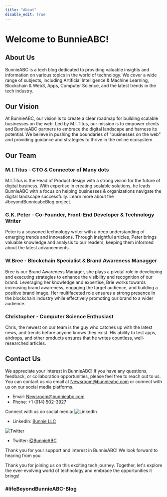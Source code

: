 ```yaml
---
title: "About"
disable_edit: true
---
```


# Welcome to BunnieABC!

## About Us

BunnieABC is a tech blog dedicated to providing valuable insights and information on various topics in the world of technology. We cover a wide range of subjects, including Artificial Intelligence & Machine Learning, Blockchain & Web3, Apps, Computer Science, and the latest trends in the tech industry.

## Our Vision

At BunnieABC, our vision is to create a clear roadmap for building scalable businesses on the web. Led by M.I.Titus, our mission is to empower clients and BunnieABC partners to embrace the digital landscape and harness its potential. We believe in pushing the boundaries of "businesses on the web" and providing guidance and strategies to thrive in the online ecosystem.

## Our Team

### M.I.Titus - CTO & Connector of Many dots

M.I.Titus is the Head of Product design with a strong vision for the future of digital business. With expertise in creating scalable solutions, he leads BunnieABC with a focus on helping businesses & organizations navigate the digital landscape successfully.
Learn more about the #beyondBunnieabcBlog project.

### G.K. Peter - Co-Founder, Front-End Developer & Technology Writer

Peter is a seasoned technology writer with a deep understanding of emerging trends and innovations. Through insightful articles, Peter brings valuable knowledge and analysis to our readers, keeping them informed about the latest advancements.

### W.Bree - Blockchain Specialist & Brand Awareness Managger

Bree is our Brand Awareness Manager, she plays a pivotal role in developing and executing strategies to enhance the visibility and recognition of our brand. Leveraging her knowledge and expertise, Brie works towards increasing brand awareness, engaging the target audience, and building a positive brand image. Her multifaceted role ensures a strong presence in the blockchain industry while effectively promoting our brand to a wider audience.

### Christopher - Computer Science Enthusiast

Chris, the newest on our team is the guy who catches up with the latest news, and trends before anyone knows they exist. His ability to test apps, airdrops, and other products ensures that he writes countless, well-researched articles.

## Contact Us

We appreciate your interest in BunnieABC! If you have any questions, feedback, or collaboration opportunities, please feel free to reach out to us. You can contact us via email at [Newsroom@bunnieabc.com](mailto:Newsroom@bunnieabc.com) or connect with us on our social media platforms.

- Email: [Newsroom@bunnieabc.com](mailto:Newsroom@bunnieabc.com)
- Phone: +1 (914) 502-3927

Connect with us on social media:
![LinkedIn](https://img.shields.io/badge/linkedin-%230077B5.svg?style=for-the-badge&logo=linkedin&logoColor=white)
- LinkedIn: [Bunnie LLC](https://www.linkedin.com/company/bunnie-abc/)

![Twitter](https://img.shields.io/badge/Twitter-%231DA1F2.svg?style=for-the-badge&logo=Twitter&logoColor=white)
- Twitter: [@BunnieABC](https://twitter.com/BunnieABC)

Thank you for your support and interest in BunnieABC! We look forward to hearing from you.


Thank you for joining us on this exciting tech journey. Together, let's explore the ever-evolving world of technology and embrace the opportunities it brings!

### #lifeBeyondBunnieABC-Blog
